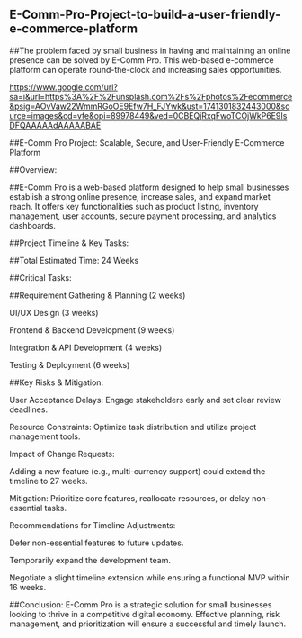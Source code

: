 ## E-Comm-Pro-Project-to-build-a-user-friendly-e-commerce-platform
##The problem faced by small business in having and maintaining an online presence can be solved by E-Comm Pro. This web-based e-commerce platform can operate round-the-clock and increasing sales opportunities. 

https://www.google.com/url?sa=i&url=https%3A%2F%2Funsplash.com%2Fs%2Fphotos%2Fecommerce&psig=AOvVaw22WmmRGoOE9Efw7H_FJYwk&ust=1741301832443000&source=images&cd=vfe&opi=89978449&ved=0CBEQjRxqFwoTCOjWkP6E9IsDFQAAAAAdAAAAABAE

##E-Comm Pro Project: Scalable, Secure, and User-Friendly E-Commerce Platform

##Overview:

##E-Comm Pro is a web-based platform designed to help small businesses establish a strong online presence, increase sales, and expand market reach. It offers key functionalities such as product listing, inventory management, user accounts, secure payment processing, and analytics dashboards.

##Project Timeline & Key Tasks:

##Total Estimated Time: 24 Weeks

##Critical Tasks:

##Requirement Gathering & Planning (2 weeks)

UI/UX Design (3 weeks)

Frontend & Backend Development (9 weeks)

Integration & API Development (4 weeks)

Testing & Deployment (6 weeks)

##Key Risks & Mitigation:

User Acceptance Delays: Engage stakeholders early and set clear review deadlines.

Resource Constraints: Optimize task distribution and utilize project management tools.

Impact of Change Requests:

Adding a new feature (e.g., multi-currency support) could extend the timeline to 27 weeks.

Mitigation: Prioritize core features, reallocate resources, or delay non-essential tasks.

Recommendations for Timeline Adjustments:

Defer non-essential features to future updates.

Temporarily expand the development team.

Negotiate a slight timeline extension while ensuring a functional MVP within 16 weeks.

##Conclusion:
E-Comm Pro is a strategic solution for small businesses looking to thrive in a competitive digital economy. Effective planning, risk management, and prioritization will ensure a successful and timely launch.

